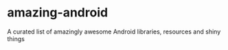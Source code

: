 amazing-android
===============

A curated list of amazingly awesome Android libraries, resources and shiny things
